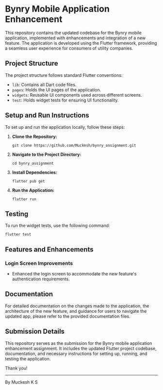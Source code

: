 # Bynry Mobile Application Enhancement

This repository contains the updated codebase for the Bynry mobile application, implemented with enhancements and integration of a new feature. The application is developed using the Flutter framework, providing a seamless user experience for consumers of utility companies.

## Project Structure

The project structure follows standard Flutter conventions:

- `lib`: Contains all Dart code files.
- `pages`: Holds the UI pages of the application.
- `widgets`: Reusable UI components used across different screens.
- `test`: Holds widget tests for ensuring UI functionality.

## Setup and Run Instructions

To set up and run the application locally, follow these steps:

1. **Clone the Repository:**

   `git clone https://github.com/Muckesh/bynry_assignment.git`

2. **Navigate to the Project Directory:**

   `cd bynry_assignment`

3. **Install Dependencies:**

   `flutter pub get`

4. **Run the Application:**

   `flutter run`

## Testing

To run the widget tests, use the following command:

`flutter test`

## Features and Enhancements

### Login Screen Improvements

- Enhanced the login screen to accommodate the new feature's authentication requirements.

## Documentation

For detailed documentation on the changes made to the application, the architecture of the new feature, and guidance for users to navigate the updated app, please refer to the provided documentation files.

## Submission Details

This repository serves as the submission for the Bynry mobile application enhancement assignment. It includes the updated Flutter project codebase, documentation, and necessary instructions for setting up, running, and testing the application.

Thank you!

---

By Muckesh K S
